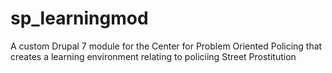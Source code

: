# sp_learningmod
A custom Drupal 7 module for the Center for Problem Oriented Policing that creates a learning environment relating to policiing Street Prostitution

